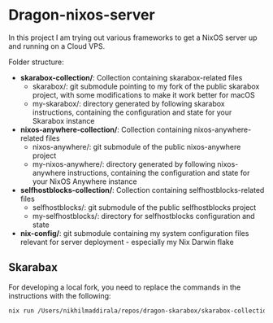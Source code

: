# Dragon-nixos-server
In this project I am trying out various frameworks to get a NixOS server up and running on a Cloud VPS.

Folder structure:
- **skarabox-collection/**: Collection containing skarabox-related files
  - skarabox/: git submodule pointing to my fork of the public skarabox project, with some modifications to make it work better for macOS
  - my-skarabox/: directory generated by following skarabox instructions, containing the configuration and state for your Skarabox instance
- **nixos-anywhere-collection/**: Collection containing nixos-anywhere-related files
  - nixos-anywhere/: git submodule of the public nixos-anywhere project
  - my-nixos-anywhere/: directory generated by following nixos-anywhere instructions, containing the configuration and state for your NixOS Anywhere instance
- **selfhostblocks-collection/**: Collection containing selfhostblocks-related files
  - selfhostblocks/: git submodule of the public selfhostblocks project
  - my-selfhostblocks/: directory for selfhostblocks configuration and state
- **nix-config/**: git submodule containing my system configuration files relevant for server deployment - especially my Nix Darwin flake 

## Skarabax
For developing a local fork, you need to replace the commands in the instructions with the following:

```bash
nix run /Users/nikhilmaddirala/repos/dragon-skarabox/skarabox-collection/skarabox#init -- -p /Users/nikhilmaddirala/repos/dragon-skarabox/skarabox-collection/skarabox 
```